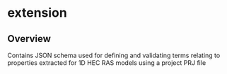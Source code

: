 # extension

## Overview

Contains JSON schema used for defining and validating terms relating to properties extracted for 1D HEC RAS models using a project PRJ file